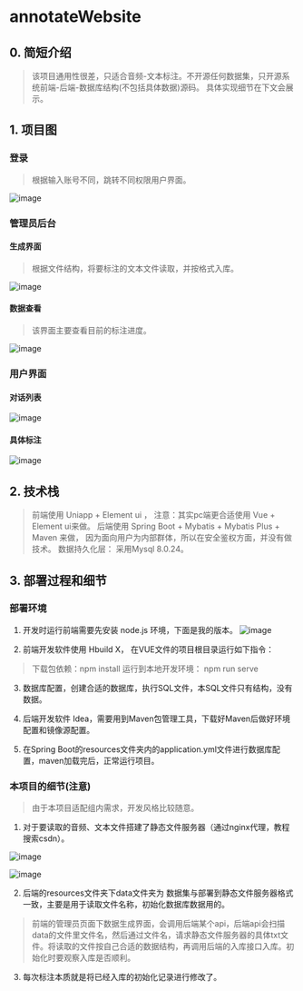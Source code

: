 # annotateWebsite

## 0. 简短介绍

> 该项目通用性很差，只适合音频-文本标注。不开源任何数据集，只开源系统前端-后端-数据库结构(不包括具体数据)源码。
> 具体实现细节在下文会展示。



## 1. 项目图
### 登录
> 根据输入账号不同，跳转不同权限用户界面。

![image](https://github.com/code-manba/annotateWebsite/assets/57063392/45a15ab9-8c68-4578-a677-f13ee9dbeb0c)

### 管理员后台
#### 生成界面
> 根据文件结构，将要标注的文本文件读取，并按格式入库。

![image](https://github.com/code-manba/annotateWebsite/assets/57063392/291a2195-b392-4bd0-85e2-16e3698e86ed)


#### 数据查看
> 该界面主要查看目前的标注进度。

![image](https://github.com/code-manba/annotateWebsite/assets/57063392/bebd238d-94c1-4610-8d05-a73957bca596)


### 用户界面
#### 对话列表
![image](https://github.com/code-manba/annotateWebsite/assets/57063392/4b40c5e2-bd6b-45cd-a09e-d033bcedd5f8)


#### 具体标注
![image](https://github.com/code-manba/annotateWebsite/assets/57063392/13d0ee9c-ca78-4cce-b918-130ea79fc422)




## 2. 技术栈

> 前端使用 Uniapp + Element ui  ，   注意：其实pc端更合适使用 Vue + Element ui来做。
> 后端使用 Spring Boot + Mybatis + Mybatis Plus + Maven 来做， 因为面向用户为内部群体，所以在安全鉴权方面，并没有做技术。
> 数据持久化层： 采用Mysql 8.0.24。



## 3. 部署过程和细节

### 部署环境
1. 开发时运行前端需要先安装  node.js 环境，下面是我的版本。
![image](https://github.com/code-manba/annotateWebsite/assets/57063392/8b37e4cc-b345-4dd4-8dce-0638fb234239)

2. 前端开发软件使用 Hbuild X， 在VUE文件的项目根目录运行如下指令：
> 下载包依赖：npm install
> 运行到本地开发环境： npm run serve

3. 数据库配置，创建合适的数据库，执行SQL文件，本SQL文件只有结构，没有数据。

4. 后端开发软件 Idea，需要用到Maven包管理工具，下载好Maven后做好环境配置和镜像源配置。

5. 在Spring Boot的resources文件夹内的application.yml文件进行数据库配置，maven加载完后，正常运行项目。


### 本项目的细节(注意)

> 由于本项目适配组内需求，开发风格比较随意。
1. 对于要读取的音频、文本文件搭建了静态文件服务器（通过nginx代理，教程搜索csdn）。

![image](https://github.com/code-manba/annotateWebsite/assets/57063392/2c7dbddf-7383-4c12-a54f-5b4abfac82f7)

![image](https://github.com/code-manba/annotateWebsite/assets/57063392/a80f60e9-12e3-4329-baf9-0393a8576c17)


2. 后端的resources文件夹下data文件夹为 数据集与部署到静态文件服务器格式一致，主要是用于读取文件名称，初始化数据库数据用的。
> 前端的管理员页面下数据生成界面，会调用后端某个api，后端api会扫描data的文件里文件名，然后通过文件名，请求静态文件服务器的具体txt文件。将读取的文件按自己合适的数据结构，再调用后端的入库接口入库。初始化时要观察入库是否顺利。

3. 每次标注本质就是将已经入库的初始化记录进行修改了。
















